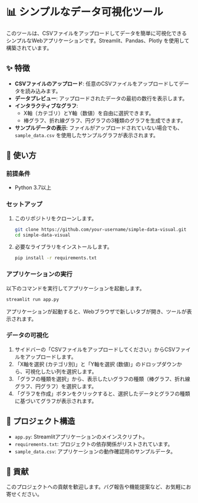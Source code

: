 # 📊 シンプルなデータ可視化ツール

このツールは、CSVファイルをアップロードしてデータを簡単に可視化できるシンプルなWebアプリケーションです。Streamlit、Pandas、Plotly を使用して構築されています。

## ✨ 特徴

*   **CSVファイルのアップロード**: 任意のCSVファイルをアップロードしてデータを読み込みます。
*   **データプレビュー**: アップロードされたデータの最初の数行を表示します。
*   **インタラクティブなグラフ**:
    *   X軸（カテゴリ）とY軸（数値）を自由に選択できます。
    *   棒グラフ、折れ線グラフ、円グラフの3種類のグラフを生成できます。
*   **サンプルデータの表示**: ファイルがアップロードされていない場合でも、`sample_data.csv` を使用したサンプルグラフが表示されます。

## 🚀 使い方

### 前提条件

*   Python 3.7以上

### セットアップ

1.  このリポジトリをクローンします。
    ```bash
    git clone https://github.com/your-username/simple-data-visual.git
    cd simple-data-visual
    ```
2.  必要なライブラリをインストールします。
    ```bash
    pip install -r requirements.txt
    ```

### アプリケーションの実行

以下のコマンドを実行してアプリケーションを起動します。

```bash
streamlit run app.py
```

アプリケーションが起動すると、Webブラウザで新しいタブが開き、ツールが表示されます。

### データの可視化

1.  サイドバーの「CSVファイルをアップロードしてください」からCSVファイルをアップロードします。
2.  「X軸を選択 (カテゴリ別)」と「Y軸を選択 (数値)」のドロップダウンから、可視化したい列を選択します。
3.  「グラフの種類を選択」から、表示したいグラフの種類（棒グラフ、折れ線グラフ、円グラフ）を選択します。
4.  「グラフを作成」ボタンをクリックすると、選択したデータとグラフの種類に基づいてグラフが表示されます。

## 📁 プロジェクト構造

*   `app.py`: Streamlitアプリケーションのメインスクリプト。
*   `requirements.txt`: プロジェクトの依存関係がリストされています。
*   `sample_data.csv`: アプリケーションの動作確認用のサンプルデータ。

## 🤝 貢献

このプロジェクトへの貢献を歓迎します。バグ報告や機能提案など、お気軽にお寄せください。
